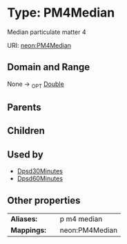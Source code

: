 
# Type: PM4Median


Median particulate matter 4

URI: [neon:PM4Median](https://data.neonscience.org/PM4Median)


## Domain and Range

None ->  <sub>OPT</sub> [Double](types/Double.md)

## Parents


## Children


## Used by

 * [Dpsd30Minutes](Dpsd30Minutes.md)
 * [Dpsd60Minutes](Dpsd60Minutes.md)

## Other properties

|  |  |  |
| --- | --- | --- |
| **Aliases:** | | p m4 median |
| **Mappings:** | | neon:PM4Median |

